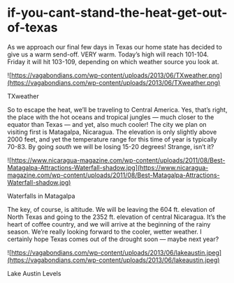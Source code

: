 # if-you-cant-stand-the-heat-get-out-of-texas

As we approach our final few days in Texas our home state has decided to give us a warm send-off. VERY warm. Today’s high will reach 101-104. Friday it will hit 103-109, depending on which weather source you look at.

![https://vagabondians.com/wp-content/uploads/2013/06/TXweather.png](https://vagabondians.com/wp-content/uploads/2013/06/TXweather.png)

TXweather

So to escape the heat, we’ll be traveling to Central America. Yes, that’s right, the place with the hot oceans and tropical jungles — much closer to the equator than Texas — and yet, also much cooler! The city we plan on visiting first is Matagalpa, Nicaragua. The elevation is only slightly above 2000 feet, and yet the temperature range for this time of year is typically 70-83. By going *south* we will be losing 15-20 degrees! Strange, isn’t it?

![https://www.nicaragua-magazine.com/wp-content/uploads/2011/08/Best-Matagalpa-Attractions-Waterfall-shadow.jpg](https://www.nicaragua-magazine.com/wp-content/uploads/2011/08/Best-Matagalpa-Attractions-Waterfall-shadow.jpg)

Waterfalls in Matagalpa

The key, of course, is altitude. We will be leaving the 604 ft. elevation of North Texas and going to the 2352 ft. elevation of central Nicaragua. It’s the heart of coffee country, and we will arrive at the beginning of the rainy season. We’re really looking forward to the cooler, wetter weather. I certainly hope Texas comes out of the drought soon — maybe next year?

![https://vagabondians.com/wp-content/uploads/2013/06/lakeaustin.jpeg](https://vagabondians.com/wp-content/uploads/2013/06/lakeaustin.jpeg)

Lake Austin Levels
